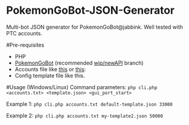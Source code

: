 # PokemonGoBot-JSON-Generator
Multi-bot JSON generator for PokemonGoBot@jabbink. Well tested with PTC accounts.

#Pre-requisites
* PHP
* [PokemonGoBot](https://github.com/jabbink/PokemonGoBot/) (recommended [wip/newAPI](https://github.com/jabbink/PokemonGoBot/tree/wip/newAPI) branch)
* Accounts file like [this](https://github.com/nesttle/PokemonGoBot-JSON-Generator/blob/master/accounts-example1.csv) or [this](https://github.com/nesttle/PokemonGoBot-JSON-Generator/blob/master/accounts-example2.csv):
* Config template file like this.

#Usage (Windows/Linux)
Command parameters: `php cli.php <accounts.txt> <template.json> <gui_port_start>`

Example 1:
  `php cli.php accounts.txt default-template.json 33000`

Example 2:
  `php cli.php accounts.txt my-template2.json 50000`

